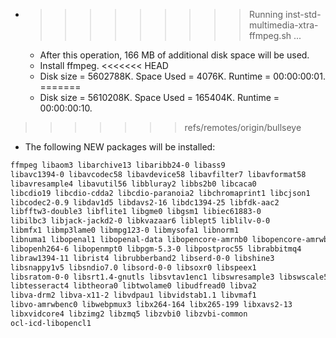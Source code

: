 * >>>>>>>>> Running inst-std-multimedia-xtra-ffmpeg.sh ...
  * After this operation, 166 MB of additional disk space will be used.
  * Install ffmpeg.
<<<<<<< HEAD
  * Disk size = 5602788K. Space Used = 4076K. Runtime = 00:00:00:01.
=======
  * Disk size = 5610208K. Space Used = 165404K. Runtime = 00:00:00:10.
>>>>>>> refs/remotes/origin/bullseye
  * The following NEW packages will be installed:
  ```bash
ffmpeg libaom3 libarchive13 libaribb24-0 libass9
libavc1394-0 libavcodec58 libavdevice58 libavfilter7 libavformat58
libavresample4 libavutil56 libbluray2 libbs2b0 libcaca0
libcdio19 libcdio-cdda2 libcdio-paranoia2 libchromaprint1 libcjson1
libcodec2-0.9 libdav1d5 libdavs2-16 libdc1394-25 libfdk-aac2
libfftw3-double3 libflite1 libgme0 libgsm1 libiec61883-0
libilbc3 libjack-jackd2-0 libkvazaar6 liblept5 liblilv-0-0
libmfx1 libmp3lame0 libmpg123-0 libmysofa1 libnorm1
libnuma1 libopenal1 libopenal-data libopencore-amrnb0 libopencore-amrwb0
libopenh264-6 libopenmpt0 libpgm-5.3-0 libpostproc55 librabbitmq4
libraw1394-11 librist4 librubberband2 libserd-0-0 libshine3
libsnappy1v5 libsndio7.0 libsord-0-0 libsoxr0 libspeex1
libsratom-0-0 libsrt1.4-gnutls libsvtav1enc1 libswresample3 libswscale5
libtesseract4 libtheora0 libtwolame0 libudfread0 libva2
libva-drm2 libva-x11-2 libvdpau1 libvidstab1.1 libvmaf1
libvo-amrwbenc0 libwebpmux3 libx264-164 libx265-199 libxavs2-13
libxvidcore4 libzimg2 libzmq5 libzvbi0 libzvbi-common
ocl-icd-libopencl1
  ```
